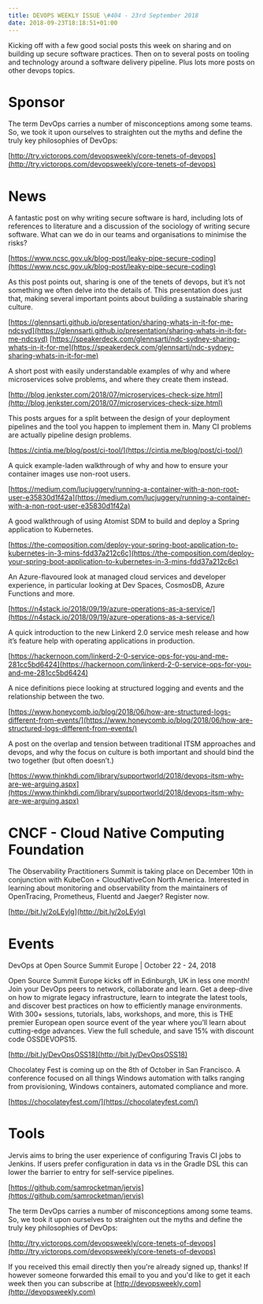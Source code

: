 ```yaml
---
title: DEVOPS WEEKLY ISSUE \#404 - 23rd September 2018 
date: 2018-09-23T18:18:51+01:00
---
```


Kicking off with a few good social posts this week on sharing and on building up secure software practices. Then on to several posts on tooling and technology around a software delivery pipeline. Plus lots more posts on other devops topics.


Sponsor
======

The term DevOps carries a number of misconceptions among some teams. So, we took it upon ourselves to straighten out the myths and define the truly key philosophies of DevOps:

[http://try.victorops.com/devopsweekly/core-tenets-of-devops](http://try.victorops.com/devopsweekly/core-tenets-of-devops)


News
====

A fantastic post on why writing secure software is hard, including lots of references to literature and a discussion of the sociology of writing secure software. What can we do in our teams and organisations to minimise the risks?

[https://www.ncsc.gov.uk/blog-post/leaky-pipe-secure-coding](https://www.ncsc.gov.uk/blog-post/leaky-pipe-secure-coding)


As this post points out, sharing is one of the tenets of devops, but it’s not something we often delve into the details of. This presentation does just that, making several important points about building a sustainable sharing culture.

[https://glennsarti.github.io/presentation/sharing-whats-in-it-for-me-ndcsyd](https://glennsarti.github.io/presentation/sharing-whats-in-it-for-me-ndcsyd)
[https://speakerdeck.com/glennsarti/ndc-sydney-sharing-whats-in-it-for-me](https://speakerdeck.com/glennsarti/ndc-sydney-sharing-whats-in-it-for-me)


A short post with easily understandable examples of why and where microservices solve problems, and where they create them instead.

[http://blog.jenkster.com/2018/07/microservices-check-size.html](http://blog.jenkster.com/2018/07/microservices-check-size.html)


This posts argues for a split between the design of your deployment pipelines and the tool you happen to implement them in. Many CI problems are actually pipeline design problems.

[https://cintia.me/blog/post/ci-tool/](https://cintia.me/blog/post/ci-tool/)


A quick example-laden walkthrough of why and how to ensure your container images use non-root users.

[https://medium.com/lucjuggery/running-a-container-with-a-non-root-user-e35830d1f42a](https://medium.com/lucjuggery/running-a-container-with-a-non-root-user-e35830d1f42a)


A good walkthrough of using Atomist SDM to build and deploy a Spring application to Kubernetes.

[https://the-composition.com/deploy-your-spring-boot-application-to-kubernetes-in-3-mins-fdd37a212c6c](https://the-composition.com/deploy-your-spring-boot-application-to-kubernetes-in-3-mins-fdd37a212c6c)


An Azure-flavoured look at managed cloud services and developer experience, in particular looking at Dev Spaces, CosmosDB, Azure Functions and more.

[https://n4stack.io/2018/09/19/azure-operations-as-a-service/](https://n4stack.io/2018/09/19/azure-operations-as-a-service/)


A quick introduction to the new Linkerd 2.0 service mesh release and how it’s feature help with operating applications in production.

[https://hackernoon.com/linkerd-2-0-service-ops-for-you-and-me-281cc5bd6424](https://hackernoon.com/linkerd-2-0-service-ops-for-you-and-me-281cc5bd6424)


A nice definitions piece looking at structured logging and events and the relationship between the two.

[https://www.honeycomb.io/blog/2018/06/how-are-structured-logs-different-from-events/](https://www.honeycomb.io/blog/2018/06/how-are-structured-logs-different-from-events/)


A post on the overlap and tension between traditional ITSM approaches and devops, and why the focus on culture is both important and should bind the two together (but often doesn’t.)

[https://www.thinkhdi.com/library/supportworld/2018/devops-itsm-why-are-we-arguing.aspx](https://www.thinkhdi.com/library/supportworld/2018/devops-itsm-why-are-we-arguing.aspx)


CNCF - Cloud Native Computing Foundation
====

The Observability Practitioners Summit is taking place on December 10th in conjunction with KubeCon + CloudNativeCon North America. Interested in learning about monitoring and observability from the maintainers of OpenTracing, Prometheus, Fluentd and Jaeger? Register now.

[http://bit.ly/2oLEylg](http://bit.ly/2oLEylg)


Events
======

DevOps at Open Source Summit Europe | October 22 - 24, 2018

Open Source Summit Europe kicks off in Edinburgh, UK in less one month! Join your DevOps peers to network, collaborate and learn. Get a deep-dive on how to migrate legacy infrastructure, learn to integrate the latest tools, and discover best practices on how to efficiently manage environments. With 300+ sessions, tutorials, labs, workshops, and more, this is THE premier European open source event of the year where you’ll learn about cutting-edge advances. View the full schedule, and save 15% with discount code OSSDEVOPS15.

[http://bit.ly/DevOpsOSS18](http://bit.ly/DevOpsOSS18)


Chocolatey Fest is coming up on the 8th of October in San Francisco. A conference focused on all things Windows automation with talks ranging from provisioning, Windows containers, automated compliance and more.

[https://chocolateyfest.com/](https://chocolateyfest.com/)


Tools
====

Jervis aims to bring the user experience of configuring Travis CI jobs to Jenkins. If users prefer configuration in data vs in the Gradle DSL this can lower the barrier to entry for self-service pipelines.

[https://github.com/samrocketman/jervis](https://github.com/samrocketman/jervis)



The term DevOps carries a number of misconceptions among some teams. So, we took it upon ourselves to straighten out the myths and define the truly key philosophies of DevOps:

[http://try.victorops.com/devopsweekly/core-tenets-of-devops](http://try.victorops.com/devopsweekly/core-tenets-of-devops)


If you received this email directly then you're already signed up, thanks! If however someone forwarded this email to you and you'd like to get it each week then you can subscribe at [http://devopsweekly.com](http://devopsweekly.com)

